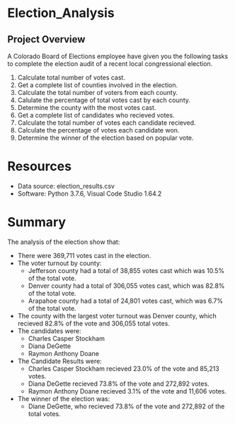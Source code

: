 # Election_Analysis

## Project Overview
A Colorado Board of Elections employee have given you the following tasks to complete the election audit of a recent local congressional election. 

1. Calculate total number of votes cast.
2. Get a complete list of counties involved in the election.
3. Calculate the total number of voters from each county.
4. Calulate the percentage of total votes cast by each county.
5. Determine the county with the most votes cast. 
6. Get a complete list of candidates who recieved votes. 
7. Calculate the total number of votes each candidate recieved. 
8. Calculate the percentage of votes each candidate won. 
9. Determine the winner of the election based on popular vote. 

# Resources 
- Data source: election_results.csv
- Software: Python 3.7.6, Visual Code Studio 1.64.2

# Summary 
The analysis of the election show that:
- There were 369,711 votes cast in the election. 
- The voter turnout by county:
  - Jefferson county had a total of 38,855 votes cast which was 10.5% of the total vote.
  - Denver county had a total of 306,055 votes cast, which was 82.8% of the total vote.
  - Arapahoe county had a total of 24,801 votes cast, which was 6.7% of the total vote. 
- The county with the largest voter turnout was Denver county, which recieved 82.8% of the vote and 306,055 total votes.
- The candidates were:
  - Charles Casper Stockham
  - Diana DeGette
  - Raymon Anthony Doane
- The Candidate Results were:
  - Charles Casper Stockham recieved 23.0% of the vote and 85,213 votes.
  - Diana DeGette recieved 73.8% of the vote and 272,892 votes.
  - Raymon Anthony Doane recieved 3.1% of the vote and 11,606 votes.
- The winner of the election was:
  - Diane DeGette, who recieved 73.8% of the vote and 272,892 of the total votes.
